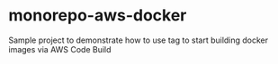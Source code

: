 # monorepo-aws-docker
Sample project to demonstrate how to use tag to start building docker images via AWS Code Build

